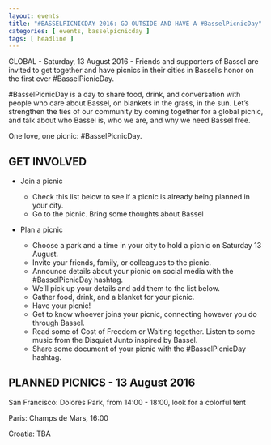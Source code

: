 ```yaml
---
layout: events
title: "#BASSELPICNICDAY 2016: GO OUTSIDE AND HAVE A #BasselPicnicDay"
categories: [ events, basselpicnicday ]
tags: [ headline ]
---
```


GLOBAL - Saturday, 13 August 2016 - Friends and supporters of Bassel are invited to get together and have picnics in their cities in Bassel’s honor on the first ever #BasselPicnicDay.

\#BasselPicnicDay is a day to share food, drink, and conversation with people who care about Bassel, on blankets in the grass, in the sun. Let’s strengthen the ties of our community by coming together for a global picnic, and talk about who Bassel is, who we are, and why we need Bassel free.

One love, one picnic:  #BasselPicnicDay.

## GET INVOLVED

* Join a picnic
  * Check this list below to see if a picnic is already being planned in your city.
  * Go to the picnic. Bring some thoughts about Bassel

* Plan a picnic
  * Choose a park and a time in your city to hold a picnic on Saturday 13 August.
  * Invite your friends, family, or colleagues to the picnic.
  * Announce details about your picnic on social media with the #BasselPicnicDay hashtag.
  * We’ll pick up your details and add them to the list below.
  * Gather food, drink, and a blanket for your picnic.
  * Have your picnic!
  * Get to know whoever joins your picnic, connecting however you do through Bassel.
  * Read some of Cost of Freedom or Waiting together. Listen to some music from the Disquiet Junto inspired by Bassel.
  * Share some document of your picnic with the #BasselPicnicDay hashtag.

## PLANNED PICNICS - 13 August 2016

San Francisco: Dolores Park, from 14:00 - 18:00, look for a colorful tent

Paris: Champs de Mars, 16:00

Croatia: TBA
